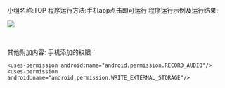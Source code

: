 小组名称:TOP
程序运行方法:手机app点击即可运行
程序运行示例及运行结果:


![](http://a3.qpic.cn/psb?/V11irMzW13XRMS/uSrLCxrkP4EWnc0584f7fg5D9QK0DopJv6ZIsGbHFZ4!/b/dEQAAAAAAAAA&bo=gAJyBAAAAAARB8Q!&rf=viewer_4)

 

其他附加内容:
手机添加的权限：
<!--录音权限-->
    <uses-permission android:name="android.permission.RECORD_AUDIO"/>
    <uses-permission android:name="android.permission.WRITE_EXTERNAL_STORAGE"/>
    

